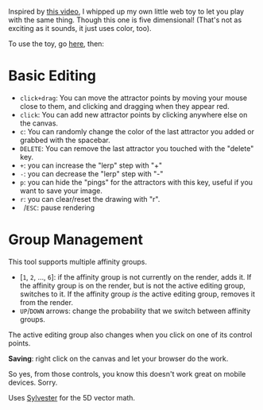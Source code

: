 Inspired by [this video](https://www.youtube.com/watch?v=kbKtFN71Lfs), I whipped up my own little web toy to let you play with the same thing. Though this one is five dimensional! (That's not as exciting as it sounds, it just uses color, too).

To use the toy, go [here](https://remyporter.github.io/AttractiveToy/), then: 


# Basic Editing
* `click+drag`: You can move the attractor points by moving your mouse close to them, and clicking and dragging when they appear red.
* `click`: You can add new attractor points by clicking anywhere else on the canvas.
* `c`: You can randomly change the color of the last attractor you added or grabbed with the spacebar.
* `DELETE`: You can remove the last attractor you touched with the "delete" key.
* `+`: you can increase the "lerp" step with "+"
* `-`: you can decrease the "lerp" step with "-"
* `p`: you can hide the "pings" for the attractors with this key, useful if you want to save your image.
* `r`: you can clear/reset the drawing with "r".
* ` `/`ESC`: pause rendering

# Group Management
This tool supports multiple affinity groups.

* [`1`, `2`, …, `6`]: if the affinity group is not currently on the render, adds it. If the affinity group is on the render, but is not the active editing group, switches to it. If the affinity group *is* the active editing group, removes it from the render.
* `UP`/`DOWN` arrows: change the probability that we switch between affinity groups. 

The active editing group also changes when you click on one of its control points.


**Saving**: right click on the canvas and let your browser do the work.

So yes, from those controls, you know this doesn't work great on mobile devices. Sorry.

Uses [Sylvester](http://sylvester.jcoglan.com/) for the 5D vector math.